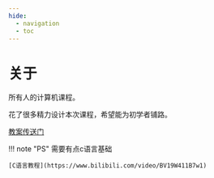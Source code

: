 ```yaml
---
hide:
  - navigation
  - toc
---
```


# 关于

所有人的计算机课程。

花了很多精力设计本次课程，希望能为初学者铺路。

[教案传送门](https://share.fzf404.top/)

!!! note "PS"
    需要有点c语言基础

    [C语言教程](https://www.bilibili.com/video/BV19W411B7w1)
